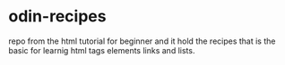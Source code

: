 # odin-recipes
repo from the html tutorial for beginner and it hold the recipes that is the basic for learnig html tags elements links and lists. 
